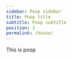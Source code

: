 ```yaml
---
sidebar: Poop sidebar
title: Poop title
subtitle: Poop subtitle
position: 1
permalink: /house/
---
```

This is poop
